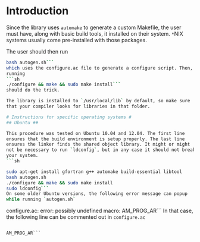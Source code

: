 # Introduction #
Since the library uses `automake` to generate a custom Makefile, the
user must have, along with basic build tools, it installed on their
system. `*`NIX systems usually come pre-installed with those packages.

The user should then run
```sh
bash autogen.sh```
which uses the configure.ac file to generate a configure script. Then,
running
```sh
./configure && make && sudo make install```
should do the trick.

The library is installed to `/usr/local/lib` by default, so make sure
that your compiler looks for libraries in that folder.

# Instructions for specific operating systems #
## Ubuntu ##

This procedure was tested on Ubuntu 10.04 and 12.04. The first line
ensures that the build environment is setup properly. The last line
ensures the linker finds the shared object library. It might or might
not be necessary to run `ldconfig`, but in any case it should not break
your system.
```sh

sudo apt-get install gfortran g++ automake build-essential libtool
bash autogen.sh
./configure && make && sudo make install
sudo ldconfig```
On some older Ubuntu versions, the following error message can popup
while running `autogen.sh`
```

configure.ac: error: possibly undefined macro: AM_PROG_AR```
In that case, the following line can be commented out in `configure.ac`
```

AM_PROG_AR```